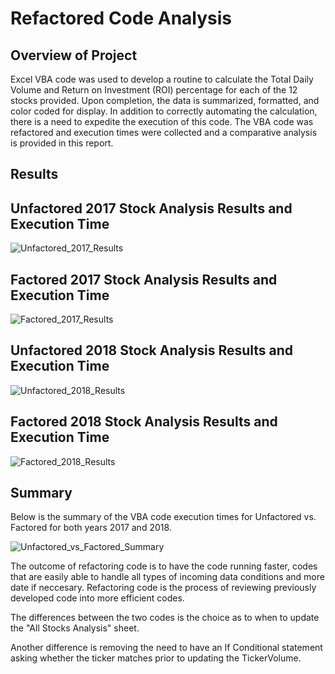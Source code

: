 # Refactored Code Analysis

## Overview of Project

Excel VBA code was used to develop a routine to calculate the Total Daily Volume and Return on Investment (ROI) percentage for each of the 12 stocks provided. Upon completion, the data is summarized, formatted, and color coded for display. In addition to correctly automating the calculation, there is a need to expedite the execution of this code. The VBA code was refactored and execution times were collected and a comparative analysis is provided in this report.

## Results

## Unfactored 2017 Stock Analysis Results and Execution Time

![Unfactored_2017_Results](https://user-images.githubusercontent.com/84817579/185815281-20160640-72f9-46e3-ac50-8a74e271b6bf.png)

## Factored 2017 Stock Analysis Results and Execution Time

![Factored_2017_Results](https://user-images.githubusercontent.com/84817579/185815308-b2e1d5f5-e68c-4bf1-97ba-cf8ed884e05a.png)

## Unfactored 2018 Stock Analysis Results and Execution Time

![Unfactored_2018_Results](https://user-images.githubusercontent.com/84817579/185815397-8b0a58a6-687f-4f39-a499-a506512e5d8b.png)

## Factored 2018 Stock Analysis Results and Execution Time

![Factored_2018_Results](https://user-images.githubusercontent.com/84817579/185815435-de49b278-ad23-4f04-920c-c1e60835bf8d.png)

## Summary

Below is the summary of the VBA code execution times for Unfactored vs. Factored for both years 2017 and 2018. 

![Unfactored_vs_Factored_Summary](https://user-images.githubusercontent.com/84817579/185815460-10073393-da5a-440d-a3c5-77056e9315b3.png)

The outcome of refactoring code is to have the code running faster, codes that are easily able to handle all types of incoming data conditions and more date if neccesary. Refactoring code is the process of reviewing previously developed code into more efficient codes. 

The differences between the two codes is the choice as to when to update the "All Stocks Analysis" sheet. 

Another difference is removing the need to have an If Conditional statement asking whether the ticker matches prior to updating the TickerVolume. 
